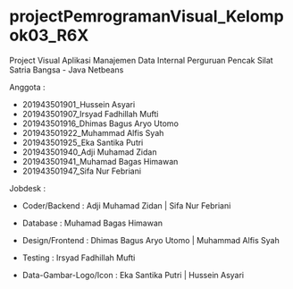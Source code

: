 # projectPemrogramanVisual_Kelompok03_R6X
Project Visual Aplikasi Manajemen Data Internal Perguruan Pencak Silat Satria Bangsa - Java Netbeans

Anggota :
- 201943501901_Hussein Asyari
- 201943501907_Irsyad Fadhillah Mufti
- 201943501916_Dhimas Bagus Aryo Utomo
- 201943501922_Muhammad Alfis Syah
- 201943501925_Eka Santika Putri
- 201943501940_Adji Muhamad Zidan
- 201943501941_Muhamad Bagas Himawan
- 201943501947_Sifa Nur Febriani

Jobdesk : 
- Coder/Backend : Adji Muhamad Zidan | Sifa Nur Febriani

- Database : Muhamad Bagas Himawan

- Design/Frontend : Dhimas Bagus Aryo Utomo | Muhammad Alfis Syah

- Testing : Irsyad Fadhillah Mufti

- Data-Gambar-Logo/Icon : Eka Santika Putri | Hussein Asyari
